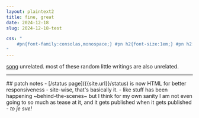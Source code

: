 ```yaml
---
layout: plaintext2
title: fine, great
date: 2024-12-18
slug: 2024-12-18-test

css: "
	#pn{font-family:consolas,monospace;} #pn h2{font-size:1em;} #pn h2:before{content:'## ';} #pn ul{font-size:.85em; list-style-type:none; margin:0 0 0 2em;} #pn li{text-indent:-1.15em;} #pn li:before{content:'- ';}
"
---
```

[song](https://www.youtube.com/watch?v=ZbyEyaT06iw) unrelated. <!--more--> most of these random little writings are also unrelated.

----

<div id="pn" markdown="1">
## patch notes
- [/status page]({{site.url}}/status) is now HTML for better responsiveness
- site-wise, that's basically it.
- like stuff has been happening ~behind-the-scenes~ but I think for my own sanity I am not even going to so much as tease at it, and it gets published when it gets published
- <i lang="hr">to je sve!</i>
</div>

<!--
[2024-12-06]
# post maybe.
disconnected thoughts.

<!readmore>

I am slightly over 25, set to be slightly *more* over the quarter in about a month. I have reached the point of my life at which I am, apparently, writing fanfiction of my fanfiction—diving back into the carcass of old stories and going, well, it did alright at XYZ, but kind of poorly at ABC; but what if instead of trying to fix ABC, we left it at that, and used the whole alphabet as the foundation for !@#interrobang?

Incidentally, I’ve found my latest Obsession Character has a few traits in common with one of my first, and so do all those in between, and really, this is no coincidence whatsoever. Something something each person ultimately has one Big Story to tell, and every single thing they ever produce is a variation on that theme. I do not remember where I first read that sentiment, only that I have, and that it stuck with me.

—

[screenshot(s) here]
/When I Win The World Ends/ is a good story. It is a pokemon fanfiction, and it is also a good story. I recommend it.

—

A few months ago, in August, it dawned on me I’d been in the RP vortex for a year to the date. This was a slightly sobering realization, and not, admittedly, an entirely happy one. As previously written, *every single other hobby* of mine effectively got put on abrupt hold, as the new shiny took over my life. In some ways this is common with me; I know my brain works (and tends to feel!) best when it has something to latch onto, whether that be a new piece of media, my own writings, a game….

I went through my iCloud backup recently, as it’s been screeching at me intermittently to clear my storage since 2020, and there is a jarring and abrupt dearth of Images from, y’know, August 2023 onward. Likewise, my public art and website-update output has also ground to an effective standstill.

I don’t love that! It’s not even about :sparkles:being productive:sparkles: at that point; I *like* to look into my own godforesaken pool. I do this for *me*. I don’t regret the RP era at all—arguably, it’s not over, even as I’m stepping belatedly back—but *my god, @self, where is the STUFF.*

—

An interesting writing technique I picked up from a friend through RP is the use of text formatting to convey meaning. Which isn’t new, exactly; I’ve experimented with it [here](a quick one? 404 rudy page?) and [there](blog post with the omoribox “AAAAAA”) before. Speech bubbles, comics, integration of text and image in thereof and elsewhere—all continually relevant and recurring thoughts for me.

What interested me about *this* particular technique

[right]is its disjointedness,[/right]

the way it forces your eyes to dart from one end

(r) to the other

and back again,

(center) occasionally with a respite, but not much.

The RPer uses it to convey a character’s frayed and frenzied thoughts, to a *remarkably* poignant degree. Or, in less pretentious terms, *it fucking slaps*.

[in a div]And yes, as an aside, the format is *slightly* constrained on smaller screens.

But it’s not

(r) *not*

noticeable, especially in shorter lines.
[/div]

And throw in <color>, and all bets are off.

Who needs speech bubbles, I wonder, when the decorative qualities of text are ***(big, impact?)right there***? It falters on screenreaders, which is as ever its own concern, but even there I *believe* there’s

a pause

with each new paragraph, and that’s got to count for something. Translation from the visual to the audial (well, translation in *general,* really) always necessitates some compromise.
-->